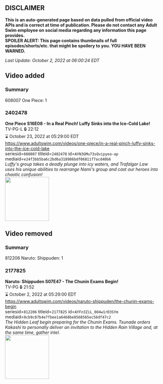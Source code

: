 ## DISCLAIMER
**This is an auto-generated page based on data pulled from official video APIs and is correct at time of publication. Please do not contact any Adult Swim employee on social media regarding any information this page provides.**  
**SPOILER ALERT: This page contains thumbnails of full episodes/shorts/etc. that might be spoilery to you. YOU HAVE BEEN WARNED.**  

_Last Update: October 2, 2022 at 06:00:24 EDT_
## Video added
### Summary
608007 One Piece: 1  
### 2402478
**One Piece S16E08 - In a Real Pinch! Luffy Sinks into the Ice-Cold Lake!**  
TV-PG-L 🔒 22:12  
⌛ October 23, 2022 at 05:29:00 EDT  
https://www.adultswim.com/videos/one-piece/in-a-real-pinch-luffy-sinks-into-the-ice-cold-lake  
seriesid=`608007` titleid=`2402478` id=`AYN3GMu73sQvipyea-ap` mediaid=`e24f3bb5ba6c2bd6a318986bdf06811f7acd40b6`  
_Luffy's group takes a deadly plunge into icy waters, and Trafalgar Law uses his unique abilities to rearrange Nami's group and cast our heroes into chaotic confusion!_  
<a href="https://media.cdn.adultswim.com/uploads/20220927/thumbnails/2_22927155696-OnePiece_586_InARealPinchLuffySinksIntoTheIceColdLake.png"><img src="https://media.cdn.adultswim.com/uploads/20220927/thumbnails/2_22927155696-OnePiece_586_InARealPinchLuffySinksIntoTheIceColdLake.png" height="144px" /></a>
## Video removed
### Summary
812206 Naruto: Shippuden: 1  
### 2177825
**Naruto: Shippuden S07E47 - The Chunin Exams Begin!**  
TV-PG 🔒 21:52  
⌛ October 2, 2022 at 05:29:00 EDT  
https://www.adultswim.com/videos/naruto-shippuden/the-chunin-exams-begin  
seriesid=`812206` titleid=`2177825` id=`AYFn3ZiL_0O4w1rD3SYm` mediaid=`0cb9c87b4e7fbee1a6468be8568565ec56df47c2`  
_The Hidden Leaf begin preparing for the Chunin Exams. Tsunade orders Kakashi to personally deliver an invitation to the Hidden Rain Village and, at the same time, gather intel._  
<a href="https://media.cdn.adultswim.com/uploads/20220615/thumbnails/2_226151056144-NarutoShippuden_395_TheChuninExamsBegin.png"><img src="https://media.cdn.adultswim.com/uploads/20220615/thumbnails/2_226151056144-NarutoShippuden_395_TheChuninExamsBegin.png" height="144px" /></a>
